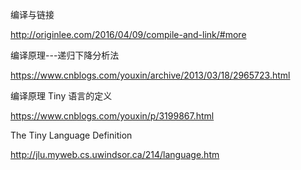 
编译与链接

http://originlee.com/2016/04/09/compile-and-link/#more


编译原理---递归下降分析法

https://www.cnblogs.com/youxin/archive/2013/03/18/2965723.html


编译原理 Tiny 语言的定义

https://www.cnblogs.com/youxin/p/3199867.html


The Tiny Language Definition

http://jlu.myweb.cs.uwindsor.ca/214/language.htm

